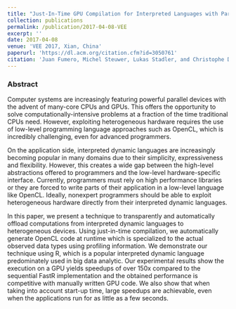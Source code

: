 ```yaml
---
title: "Just-In-Time GPU Compilation for Interpreted Languages with Partial Evaluation"
collection: publications
permalink: /publication/2017-04-08-VEE
excerpt: ''
date: 2017-04-08
venue: 'VEE 2017, Xian, China'
paperurl: 'https://dl.acm.org/citation.cfm?id=3050761'
citation: 'Juan Fumero, Michel Steuwer, Lukas Stadler, and Christophe Dubach. 2017. Just-In-Time GPU Compilation for Interpreted Languages with Partial Evaluation. SIGPLAN Not. 52, 7 (April 2017), 60-73. DOI: https://doi.org/10.1145/3140607.3050761'
---
```

### Abstract

Computer systems are increasingly featuring powerful parallel devices with the advent of many-core CPUs and GPUs. This offers the opportunity to solve computationally-intensive problems at a fraction of the time traditional CPUs need. However, exploiting heterogeneous hardware requires the use of low-level programming language approaches such as OpenCL, which is incredibly challenging, even for advanced programmers.

On the application side, interpreted dynamic languages are increasingly becoming popular in many domains due to their simplicity, expressiveness and flexibility. However, this creates a wide gap between the high-level abstractions offered to programmers and the low-level hardware-specific interface. Currently, programmers must rely on high performance libraries or they are forced to write parts of their application in a low-level language like OpenCL. Ideally, nonexpert programmers should be able to exploit heterogeneous hardware directly from their interpreted dynamic languages.

In this paper, we present a technique to transparently and automatically offload computations from interpreted dynamic languages to heterogeneous devices. Using just-in-time compilation, we automatically generate OpenCL code at runtime which is specialized to the actual observed data types using profiling information. We demonstrate our technique using R, which is a popular interpreted dynamic language predominately used in big data analytic. Our experimental results show the execution on a GPU yields speedups of over 150x compared to the sequential FastR implementation and the obtained performance is competitive with manually written GPU code. We also show that when taking into account start-up time, large speedups are achievable, even when the applications run for as little as a few seconds.
